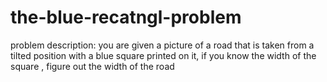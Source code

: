 # the-blue-recatngl-problem
problem description:  you are given a picture of a road  that is taken from a tilted position  with a blue square printed on it, if you know the width of the square , figure out the width of the road
